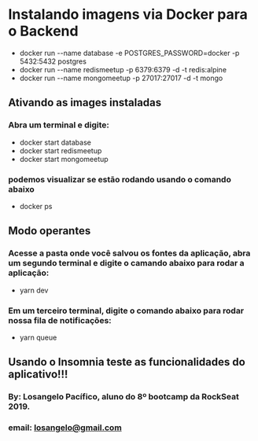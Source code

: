 # Instalando imagens via Docker para o Backend

- docker run --name database -e POSTGRES_PASSWORD=docker -p 5432:5432 postgres
- docker run --name redismeetup -p 6379:6379 -d -t redis:alpine
- docker run --name mongomeetup -p 27017:27017 -d -t mongo

## Ativando as images instaladas

### Abra um terminal e digite:

- docker start database
- docker start redismeetup
- docker start mongomeetup

### podemos visualizar se estão rodando usando o comando abaixo

- docker ps

## Modo operantes

### Acesse a pasta onde você salvou os fontes da aplicação, abra um segundo terminal e digite o camando abaixo para rodar a aplicação:

- yarn dev

### Em um terceiro terminal, digite o comando abaixo para rodar nossa fila de notificações:

- yarn queue

## Usando o Insomnia teste as funcionalidades do aplicativo!!!

### By: Losangelo Pacífico, aluno do 8º bootcamp da RockSeat 2019.
### email: losangelo@gmail.com
